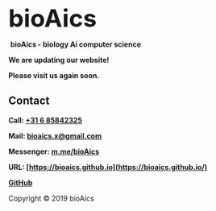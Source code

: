 <strong><font size="7">bioAics</font></strong>

<a href="https://bioaics.github.io/menu" ><img src="https://bioaics.github.io/bioAics-menu-icon.svg" alt="" /></a>
**bioAics - biology Ai computer science**

**We are updating our website!**

**Please visit us again soon.**

## Contact
**Call: <a href="tel:0031685842325">+31 6 85842325</a>**

**Mail: [bioaics.x@gmail.com](bioaics.x@gmail.com)**

**Messenger: [m.me/bioAics](https://m.me/bioAics)**

**URL: [https://bioaics.github.io](https://bioaics.github.io/)**

**[GitHub](https://github.com/bioaics)**

Copyright © 2019 bioAics
